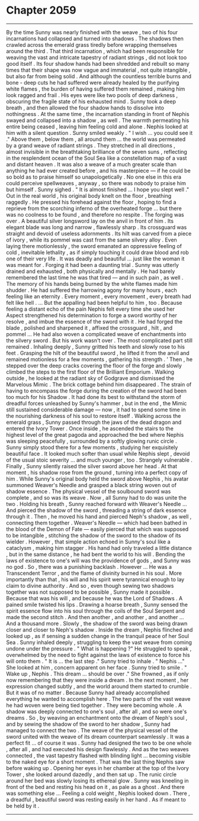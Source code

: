 
# Chapter 2059


---

By the time Sunny was nearly finished with the weave , two of his four incarnations had collapsed and turned into shadows . The shadows then crawled across the emerald grass tiredly before wrapping themselves around the third .
That third incarnation , which had been responsible for weaving the vast and intricate tapestry of radiant strings , did not look too good itself . Its four shadow hands had been shredded and rebuilt so many times that their shape was now vague and immaterial , not quite intangible , but also far from being solid .
And although the countless terrible burns and bone - deep cuts he had suffered were already healed by the purifying white flames , the burden of having suffered them remained , making him look ragged and frail . His eyes were like two pools of deep darkness , obscuring the fragile state of his exhausted mind .
Sunny took a deep breath , and then allowed the four shadow hands to dissolve into nothingness . At the same time , the incarnation standing in front of Nephis swayed and collapsed into a shadow , as well . The warmth permeating his entire being ceased , leaving him feeling cold and alone .
Nephis looked at him with a silent question .
Sunny smiled weakly .
" I wish ... you could see it ."
Above them , below them , all around them … the world was permeated by a grand weave of radiant strings . They stretched in all directions , almost invisible in the breathtaking brilliance of the seven suns ,
reflecting in the resplendent ocean of the Soul Sea like a constellation map of a vast and distant heaven .
It was also a weave of a much greater scale than anything he had ever created before , and his masterpiece — if he could be so bold as to praise himself so unapologetically .
No one else in this era could perceive spellweaves , anyway , so there was nobody to praise him but himself .
Sunny sighed .
" It is almost finished … I hope you slept well ."
Out in the real world , his original body knelt on the floor , breathing raggedly . He pressed his forehead against the floor , hoping to find a reprieve from the scorching inferno of the overheated forge … but there was no coolness to be found , and therefore no respite .
The forging was over .
A beautiful silver longsword lay on the anvil in front of him . Its elegant blade was long and narrow , flawlessly sharp . Its crossguard was straight and devoid of useless adornments . Its hilt was carved from a piece of ivory , while its pommel was cast from the same silvery alloy .
Even laying there motionlessly , the sword emanated an oppressive feeling of cold , inevitable lethality , as if simply touching it could draw blood and rob one of their very life .
It was deadly and beautiful … just like the woman it was meant for .
Forging it had been a daunting trial .
Sunny was utterly drained and exhausted , both physically and mentally . He had barely remembered the last time he was that tired — and in such pain , as well .
The memory of his hands being burned by the white flames made him shudder . He had suffered the harrowing agony for many hours , each feeling like an eternity . Every moment , every movement , every breath had felt like hell .
… But the appalling had been helpful to him , too .
Because feeling a distant echo of the pain Nephis felt every time she used her Aspect strengthened his determination to forge a sword worthy of her resolve , and imbue the essence of the sword with it .
He had forged the blade , polished and sharpened it , affixed the crossguard , hilt , and pommel …
He had also woven a complicated weave of enchantments into the silvery sword .
But his work wasn't over .
The most complicated part still remained .
Inhaling deeply , Sunny gritted his teeth and slowly rose to his feet . Grasping the hilt of the beautiful sword , he lifted it from the anvil and remained motionless for a few moments , gathering his strength . ’
Then , he stepped over the deep cracks covering the floor of the forge and slowly climbed the steps to the first floor of the Brilliant Emporium . Walking outside , he looked at the radiant sky of Godgrave and dismissed the Marvelous Mimic .
The brick cottage behind him disappeared .
The strain of having to encompass the forge during the creation of the sword had been too much for his Shadow . It had done its best to withstand the storm of dreadful forces unleashed by Sunny's hammer , but in the end , the Mimic still sustained considerable damage — now , it had to spend some time in the nourishing darkness of his soul to restore itself .
Walking across the emerald grass , Sunny passed through the jaws of the dead dragon and entered the Ivory Tower . Once inside , he ascended the stairs to the highest level of the great pagoda and approached the bed where Nephis was sleeping peacefully , surrounded by a softly glowing runic circle .
Sunny simply stood there for a few moments , studying her exquisitely beautiful face . It looked much softer than usual while Nephis slept , devoid of the usual stoic severity … and much younger , too . Strangely vulnerable .
Finally , Sunny silently raised the silver sword above her head .
At that moment , his shadow rose from the ground , turning into a perfect copy of him .
While Sunny's original body held the sword above Nephis , his avatar summoned Weaver's Needle and grasped a black string woven out of shadow essence .
The physical vessel of the soulbound sword was complete , and so was its weave .
Now , all Sunny had to do was unite the two .
Holding his breath , Sunny reached forward with Weaver's Needle …
And pierced the shadow of the sword , threading a string of dark essence through it .
Then , he moved his hand and pierced Neph's shadow , as well , connecting them together .
Weaver's Needle — which had been bathed in the blood of the Demon of Fate — easily pierced that which was supposed to be intangible , stitching the shadow of the sword to the shadow of its wielder .
However , that simple action echoed in Sunny's soul like a cataclysm , making him stagger .
His hand had only traveled a little distance , but in the same distance , he had bent the world to his will .
Bending the laws of existence to one's will was the providence of gods , and Sunny was no god . So , there was a punishing backlash .
However …
He was a Transcendent Terror , and the flame of divinity burned in his soul .
More importantly than that , his will and his spirit were tyrannical enough to lay claim to divine authority .
And so , even though sewing two shadows together was not supposed to be possible , Sunny made it possible .
Because that was his will , and because he was the Lord of Shadows .
A pained smile twisted his lips . Drawing a hoarse breath , Sunny sensed the spirit essence flow into his soul through the coils of the Soul Serpent and made the second stitch .
And then another , and another , and another …
And a thousand more .
Slowly , the shadow of the sword was being drawn closer and closer to Neph's shadow .
Inside the dream , Nephis flinched and looked up , as if sensing a sudden change in the tranquil peace of her Soul Sea .
Sunny inhaled deeply , struggling to keep the vast weave from coming undone under the pressure .
" What is happening ?"
He struggled to speak , overwhelmed by the need to fight against the laws of existence to force his will onto them .
" It is … the last step ."
Sunny tried to inhale .
" Nephis …"
She looked at him , concern apparent on her face .
Sunny tried to smile .
" Wake up , Nephis . This dream … should be over ."
She frowned , as if only now remembering that they were inside a dream .
In the next moment , her expression changed subtly , and the world around them started to crumble .
But it was of no matter .
Because Sunny had already accomplished everything he wanted to accomplish here .
The two parts of the vast weave he had woven were being tied together .
They were becoming whole .
A shadow was deeply connected to one's soul , after all , and so were one's dreams .
So , by weaving an enchantment onto the dream of Neph's soul , and by sewing the shadow of the sword to her shadow , Sunny had managed to connect the two .
The weave of the physical vessel of the sword united with the weave of its dream counterpart seamlessly . It was a perfect fit … of course it was . Sunny had designed the two to be one whole , after all , and had executed his design flawlessly .
And as the two weaves connected , the vast tapestry flashed with blinding light … becoming visible to the naked eye for a short moment .
That was the last thing Nephis saw before waking up .
Opening her eyes in her chamber at the top of the Ivory Tower , she looked around dazedly , and then sat up .
The runic circle around her bed was slowly losing its ethereal glow .
Sunny was kneeling in front of the bed and resting his head on it , as pale as a ghost .
And there was something else …
Feeling a cold weight , Nephis looked down .
There , a dreadful , beautiful sword was resting easily in her hand .
As if meant to be held by it .

---

